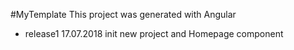 #MyTemplate
This project was generated with Angular 

- release1 17.07.2018 
    init new project and Homepage component 
